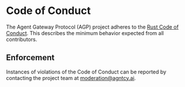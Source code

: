 # Code of Conduct

The Agent Gateway Protocol (AGP) project adheres to the [Rust Code of Conduct](https://www.rust-lang.org/policies/code-of-conduct). This describes the minimum behavior expected from all contributors.

## Enforcement

Instances of violations of the Code of Conduct can be reported by contacting the project team at [moderation@agntcy.ai](mailto:moderation@agtncy.ai).